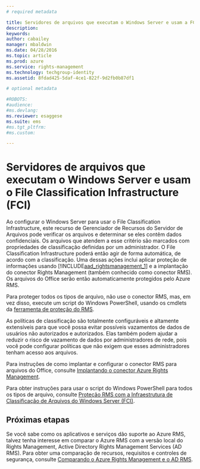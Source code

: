 ```yaml
---
# required metadata

title: Servidores de arquivos que executam o Windows Server e usam a FCI (Infraestrutura de Classificação de Arquivos) | Azure RMS
description:
keywords:
author: cabailey
manager: mbaldwin
ms.date: 04/28/2016
ms.topic: article
ms.prod: azure
ms.service: rights-management
ms.technology: techgroup-identity
ms.assetid: 8fdad425-5daf-4ce1-822f-9d2fb0b87df1

# optional metadata

#ROBOTS:
#audience:
#ms.devlang:
ms.reviewer: esaggese
ms.suite: ems
#ms.tgt_pltfrm:
#ms.custom:

---
```



# Servidores de arquivos que executam o Windows Server e usam o File Classification Infrastructure (FCI)

Ao configurar o Windows Server para usar o File Classification Infrastructure, este recurso de Gerenciador de Recursos do Servidor de Arquivos pode verificar os arquivos e determinar se eles contêm dados confidenciais. Os arquivos que atendem a esse critério são marcados com propriedades de classificação definidas por um administrador. O File Classification Infrastructure poderá então agir de forma automática, de acordo com a classificação. Uma dessas ações inclui aplicar proteção de informações usando [!INCLUDE[aad_rightsmanagement_1](../includes/aad_rightsmanagement_1_md.md)] e a implantação do conector Rights Management (também conhecido como conector RMS). Os arquivos do Office serão então automaticamente protegidos pelo Azure RMS.

Para proteger todos os tipos de arquivo, não use o conector RMS, mas, em vez disso, execute um script do Windows PowerShell, usando os cmdlets da [ferramenta de proteção do RMS](https://www.microsoft.com/en-us/download/details.aspx?id=47256).

As políticas de classificação são totalmente configuráveis ​​e altamente extensíveis para que você possa evitar possíveis vazamentos de dados de usuários não autorizados e autorizados. Elas também podem ajudar a reduzir o risco de vazamento de dados por administradores de rede, pois você pode configurar políticas que não exigem que esses administradores tenham acesso aos arquivos.

Para instruções de como implantar e configurar o conector RMS para arquivos do Office, consulte [Implantando o conector Azure Rights Management](../deploy-use/deploy-rms-connector.md).

Para obter instruções para usar o script do Windows PowerShell para todos os tipos de arquivo, consulte [Proteção RMS com a Infraestrutura de Classificação de Arquivos do Windows Server &#40;FCI&#41;](../rms-client/configure-fci.md).



## Próximas etapas
Se você sabe como os aplicativos e serviços dão suporte ao Azure RMS, talvez tenha interesse em comparar o Azure RMS com a versão local do Rights Management, Active Directory Rights Management Services (AD RMS). Para obter uma comparação de recursos, requisitos e controles de segurança, consulte [Comparando o Azure Rights Management e o AD RMS](compare-azure-rms-ad-rms.md).




<!--HONumber=Apr16_HO3-->


